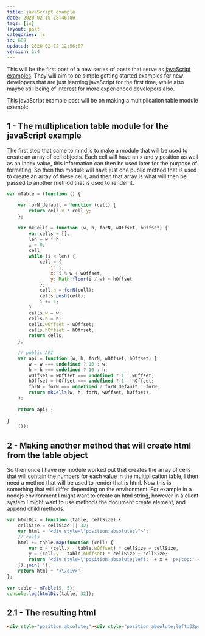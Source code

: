 ```yaml
---
title: javaScript example
date: 2020-02-10 18:46:00
tags: [js]
layout: post
categories: js
id: 609
updated: 2020-02-12 12:56:07
version: 1.4
---
```


This will be the first post of a new series of posts that serve as [javaScript examples](https://developer.mozilla.org/en-US/docs/Learn/JavaScript/First_steps/What_is_JavaScript). They will aim to be simple getting started examples for new developers that are just learning javaScript for the first time, while also maybe still being of interest for more experienced developers also. 

This javaScript example post will be on making a multiplication table module example.

<!-- more -->

## 1 - The multiplication table module for the javaScript example

The first step that came to mind is to make a module that will be used to create an array of cell objects. Each cell will have an x and y position as well as an index value, this information can then be used later for the purpose of formating. So then this module will have just one public method that is used to create an array of these cells, and then that array is what will then be passed to another method that is used to render it.

```js
var mTable = (function () {
 
    var forN_default = function (cell) {
        return cell.x * cell.y;
    };
 
    var mkCells = function (w, h, forN, wOffset, hOffset) {
        var cells = [],
        len = w * h,
        i = 0,
        cell;
        while (i < len) {
            cell = {
                i: i,
                x: i % w + wOffset,
                y: Math.floor(i / w) + hOffset
            };
            cell.n = forN(cell);
            cells.push(cell);
            i += 1;
        }
        cells.w = w;
        cells.h = h;
        cells.wOffset = wOffset;
        cells.hOffset = hOffset;
        return cells;
    };
 
    // public API
    var api = function (w, h, forN, wOffset, hOffset) {
        w = w === undefined ? 10 : w;
        h = h === undefined ? 10 : h;
        wOffset = wOffset === undefined ? 1 : wOffset;
        hOffset = hOffset === undefined ? 1 : hOffset;
        forN = forN === undefined ? forN_default : forN;
        return mkCells(w, h, forN, wOffset, hOffset);
    };
 
    return api; ;
 
}
    ());
```

## 2 - Making another method that will create html from the table object

So then once I have my module worked out that creates the array of cells that will contain the numbers for each value in the multiplication table, I then need a method that will be used to render that is html. Now this is something that will differ depending on the environment. For example in a nodejs environment I might want to create an html string, however in a client system I might want to use methods the document create element, and append child methods.

```js
var htmlDiv = function (table, cellSize) {
    cellSize = cellSize || 32;
    var html = '<div style=\"position:absolute;\">';
    // cells
    html += table.map(function (cell) {
        var x = (cell.x - table.wOffset) * cellSize + cellSize,
        y = (cell.y - table.hOffset) * cellSize + cellSize;
        return '<div style=\"position:absolute;left:' + x + 'px;top:' + y + 'px;\">' + cell.n + '<\/div>';
    }).join('');
    return html + '<\/div>';
};
 
var table = mTable(5, 5);
console.log(htmlDiv(table, 32));
```

## 2.1 - The resulting html

```html
<div style="position:absolute;"><div style="position:absolute;left:32px;top:32px;">1</div><div style="position:absolute;left:64px;top:32px;">2</div><div style="position:absolute;left:96px;top:32px;">3</div><div style="position:absolute;left:128px;top:32px;">4</div><div style="position:absolute;left:160px;top:32px;">5</div><div style="position:absolute;left:32px;top:64px;">2</div><div style="position:absolute;left:64px;top:64px;">4</div><div style="position:absolute;left:96px;top:64px;">6</div><div style="position:absolute;left:128px;top:64px;">8</div><div style="position:absolute;left:160px;top:64px;">10</div><div style="position:absolute;left:32px;top:96px;">3</div><div style="position:absolute;left:64px;top:96px;">6</div><div style="position:absolute;left:96px;top:96px;">9</div><div style="position:absolute;left:128px;top:96px;">12</div><div style="position:absolute;left:160px;top:96px;">15</div><div style="position:absolute;left:32px;top:128px;">4</div><div style="position:absolute;left:64px;top:128px;">8</div><div style="position:absolute;left:96px;top:128px;">12</div><div style="position:absolute;left:128px;top:128px;">16</div><div style="position:absolute;left:160px;top:128px;">20</div><div style="position:absolute;left:32px;top:160px;">5</div><div style="position:absolute;left:64px;top:160px;">10</div><div style="position:absolute;left:96px;top:160px;">15</div><div style="position:absolute;left:128px;top:160px;">20</div><div style="position:absolute;left:160px;top:160px;">25</div></div>*/
```